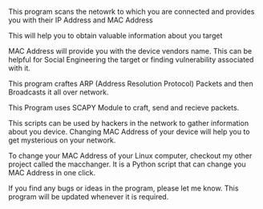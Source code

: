 This program scans the netowrk to which you are connected and provides you with their IP Address and MAC Address

This will help you to obtain valuable information about you target

MAC Address will provide you with the device vendors name. This can be helpful for Social Engineering the target or finding vulnerability associated with it.

This program craftes ARP (Address Resolution Protocol) Packets and then Broadcasts it all over network.

This Program uses SCAPY Module to craft, send and recieve packets.

This scripts can be used by hackers in the network to gather information about you device. Changing MAC Address of your device will help you to get mysterious 
on your network.

To change your MAC Address of your Linux computer, checkout my other project called the macchanger. It is a Python script that can change you MAC Address in one click.

If you find any bugs or ideas in the program, please let me know. This program will be updated whenever it is required. 
